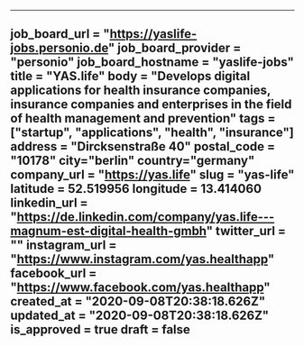 ---
job_board_url = "https://yaslife-jobs.personio.de"
job_board_provider = "personio"
job_board_hostname = "yaslife-jobs"
title = "YAS.life"
body = "Develops digital applications for health insurance companies, insurance companies and enterprises in the field of health management and prevention"
tags = ["startup", "applications", "health", "insurance"]
address = "Dircksenstraße 40"
postal_code = "10178"
city="berlin"
country="germany"
company_url = "https://yas.life"
slug = "yas-life"
latitude = 52.519956
longitude = 13.414060
linkedin_url = "https://de.linkedin.com/company/yas.life---magnum-est-digital-health-gmbh"
twitter_url = ""
instagram_url = "https://www.instagram.com/yas.healthapp"
facebook_url = "https://www.facebook.com/yas.healthapp"
created_at = "2020-09-08T20:38:18.626Z"
updated_at = "2020-09-08T20:38:18.626Z"
is_approved = true
draft = false
---